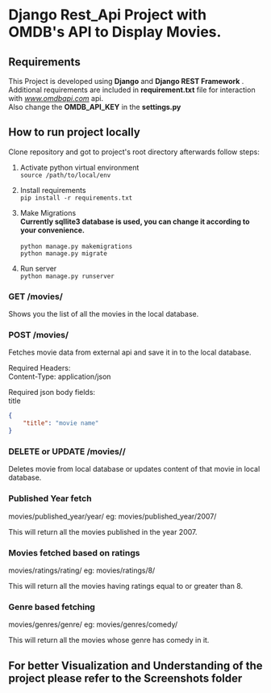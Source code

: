 # Django Rest_Api Project with OMDB's API to Display Movies.   

## Requirements

This Project is developed using **Django** and **Django REST Framework** . Additional requirements are included in **requirement.txt** file for interaction with *www.omdbapi.com* api. 
<br/>Also change the **OMDB_API_KEY** in the **settings.py** 

## How to run project locally

Clone repository and got to project's root directory afterwards follow steps:

1. Activate python virtual environment <br />
`source /path/to/local/env`

2. Install requirements <br />
`pip install -r requirements.txt`

3. Make Migrations <br />
**Currently sqllite3 database is used, you can change it according to your convenience.** <br />   
`python manage.py makemigrations` <br />
`python manage.py migrate`

3. Run server <br />
`python manage.py runserver`


### GET /movies/

Shows you the list of all the movies in the local database.

### POST /movies/

Fetches movie data from external api and save it in to the local database.

Required Headers: <br />
Content-Type: application/json

Required json body fields: <br />
title

```json
{
    "title": "movie name"
}
```

### DELETE or UPDATE /movies/<movie-id>/ <br />  

Deletes movie from local database or updates content of that movie in local database.

### Published Year fetch
 movies/published_year/year/
eg: movies/published_year/2007/

This will return all the movies published in the year 2007.

### Movies fetched based on ratings
 movies/ratings/rating/
eg: movies/ratings/8/

This will return all the movies having ratings equal to or greater than 8. 

### Genre based fetching
 movies/genres/genre/
eg: movies/genres/comedy/

This will return all the movies whose genre has comedy in it.

## For better Visualization and Understanding of the project please refer to the Screenshots folder


